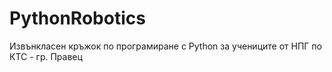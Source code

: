 # PythonRobotics
Извънкласен кръжок по програмиране с Python за учениците от НПГ по КТС - гр. Правец
